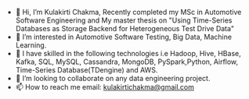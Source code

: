 - 👋 Hi, I’m  Kulakirti Chakma, Recently completed my MSc in Automotive Software Engineering and My master thesis on "Using Time-Series Databases as Storage Backend for Heterogeneous Test Drive Data"
- 👀 I’m interested in Automotive Software Testing, Big Data, Machine Learning.
- 🌱 I have skilled in the following technologies i.e Hadoop, Hive, HBase, Kafka, SQL, MySQL, Cassandra, MongoDB, PySpark,Python, Airflow, Time-Series Database(TDengine) and AWS.
- 💞️ I’m looking to collaborate on any data engineering project.
- 📫 How to reach me email: kulakirtichakma@gmail.com

<!---
TUCchkul/TUCchkul is a ✨ special ✨ repository because its `README.md` (this file) appears on your GitHub profile.
You can click the Preview link to take a look at your changes.
--->
